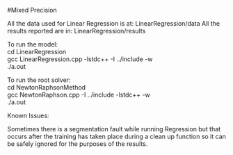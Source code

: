 #Mixed Precision

All the data used for Linear Regression is at: LinearRegression/data
All the results reported are in: LinearRegression/results

To run the model:  
cd LinearRegression  
gcc LinearRegression.cpp -lstdc++ -I ../include -w  
./a.out    

To run the root solver:  
cd NewtonRaphsonMethod  
gcc NewtonRaphson.cpp -I ../include -lstdc++ -w  
./a.out   


Known Issues:  

Sometimes there is a segmentation fault  while running Regression but that occurs after the training has taken place during a clean up function
so it can be safely ignored for the purposes of the results.
